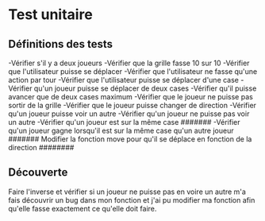 # Test unitaire

## Définitions des tests

-Vérifier s'il y a deux joueurs
-Vérifier que la grille fasse 10 sur 10
-Vérifier que l'utilisateur puisse se déplacer
-Vérifier que l'utilisateur ne fasse qu'une action par tour
-Vérifier que l'utilisateur puisse se déplacer d'une case 
-Vérifier qu'un joueur puisse se déplacer de deux cases 
-Vérifier qu'il puisse avancer que de deux cases maximum
-Vérifier que le joueur ne puisse pas sortir de la grille
-Vérifier que le joueur puisse changer de direction
-Vérifier qu'un joueur puisse voir un autre
-Vérifier qu'un joueur ne puisse pas voir un autre
-Vérifier qu'un joueur est sur la même case #######
-Vérifier qu'un joueur gagne lorsqu'il est sur la même case qu'un autre joueur #######
Modifier la fonction move pour qu'il se déplace en fonction de la direction ########


## Découverte

Faire l'inverse et vérifier si un joueur ne puisse pas en voire un autre m'a fais découvrir un bug dans mon fonction et j'ai pu modifier ma fonction afin qu'elle fasse exactement ce qu'elle doit faire.
